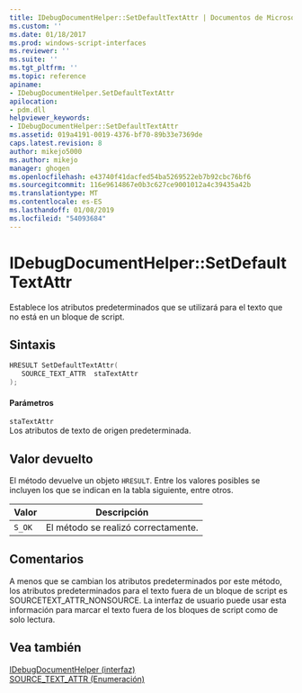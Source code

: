 ```yaml
---
title: IDebugDocumentHelper::SetDefaultTextAttr | Documentos de Microsoft
ms.custom: ''
ms.date: 01/18/2017
ms.prod: windows-script-interfaces
ms.reviewer: ''
ms.suite: ''
ms.tgt_pltfrm: ''
ms.topic: reference
apiname:
- IDebugDocumentHelper.SetDefaultTextAttr
apilocation:
- pdm.dll
helpviewer_keywords:
- IDebugDocumentHelper::SetDefaultTextAttr
ms.assetid: 019a4191-0019-4376-bf70-89b33e7369de
caps.latest.revision: 8
author: mikejo5000
ms.author: mikejo
manager: ghogen
ms.openlocfilehash: e43740f41dacfed54ba5269522eb7b92cbc76bf6
ms.sourcegitcommit: 116e9614867e0b3c627ce9001012a4c39435a42b
ms.translationtype: MT
ms.contentlocale: es-ES
ms.lasthandoff: 01/08/2019
ms.locfileid: "54093684"
---
```

# <a name="idebugdocumenthelpersetdefaulttextattr"></a>IDebugDocumentHelper::SetDefaultTextAttr
Establece los atributos predeterminados que se utilizará para el texto que no está en un bloque de script.  
  
## <a name="syntax"></a>Sintaxis  
  
```cpp
HRESULT SetDefaultTextAttr(  
   SOURCE_TEXT_ATTR  staTextAttr  
);  
```  
  
#### <a name="parameters"></a>Parámetros  
 `staTextAttr`  
 Los atributos de texto de origen predeterminada.  
  
## <a name="return-value"></a>Valor devuelto  
 El método devuelve un objeto `HRESULT`. Entre los valores posibles se incluyen los que se indican en la tabla siguiente, entre otros.  
  
|Valor|Descripción|  
|-----------|-----------------|  
|`S_OK`|El método se realizó correctamente.|  
  
## <a name="remarks"></a>Comentarios  
 A menos que se cambian los atributos predeterminados por este método, los atributos predeterminados para el texto fuera de un bloque de script es SOURCETEXT_ATTR_NONSOURCE. La interfaz de usuario puede usar esta información para marcar el texto fuera de los bloques de script como de solo lectura.  
  
## <a name="see-also"></a>Vea también  
 [IDebugDocumentHelper (interfaz)](../../winscript/reference/idebugdocumenthelper-interface.md)   
 [SOURCE_TEXT_ATTR (Enumeración)](../../winscript/reference/source-text-attr-enumeration.md)